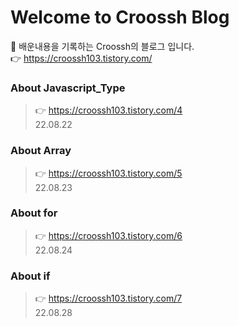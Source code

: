 # Welcome to Croossh Blog
🚀 배운내용을 기록하는 Croossh의 블로그 입니다.</br>
👉 https://croossh103.tistory.com/
### About Javascript_Type
> 👉 https://croossh103.tistory.com/4</br>
22.08.22

### About Array
> 👉 https://croossh103.tistory.com/5</br>
22.08.23

### About for
> 👉 https://croossh103.tistory.com/6</br>
22.08.24

### About if
> 👉 https://croossh103.tistory.com/7</br>
22.08.28
